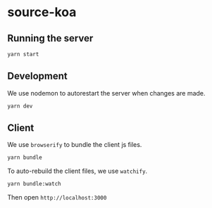 # source-koa
## Running the server
```sh
yarn start
```
## Development
We use nodemon to autorestart the server when changes are made.
```sh
yarn dev
```

## Client
We use `browserify` to bundle the client js files.
```sh
yarn bundle
```

To auto-rebuild the client files, we use `watchify`.

```sh
yarn bundle:watch
```

Then open `http://localhost:3000`
